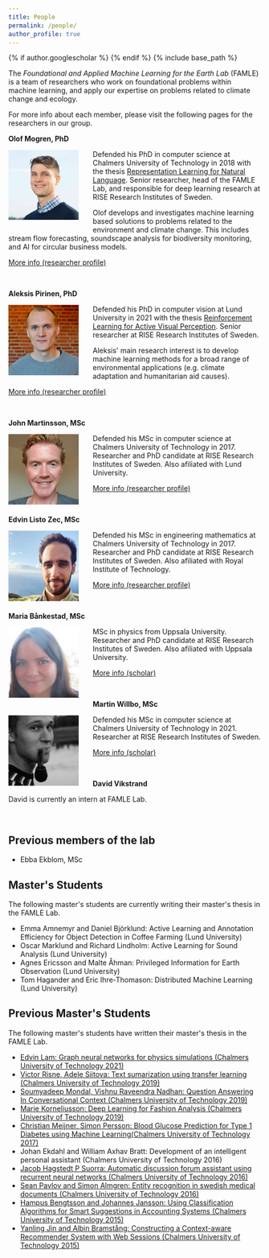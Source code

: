 ```yaml
---
title: People
permalink: /people/
author_profile: true
---
```

{% if author.googlescholar %}
{% endif %}
{% include base_path %}


The _Foundational and Applied Machine Learning for the Earth Lab_ (FAMLE) is a team of researchers who work on foundational problems within machine learning, and apply our expertise on problems related to climate change and ecology.

For more info about each member, please visit the following pages for the researchers in our group.

**Olof Mogren, PhD**

<img style="float: left; width: 10em; margin-right: 2em; margin-bottom: 1em;" src="/images/people/mogren.png" />

Defended his PhD in computer science at Chalmers University of Technology in 2018
with the thesis [Representation Learning for Natural Language](https://mogren.one/phd/).
Senior researcher, head of the FAMLE Lab, and responsible for deep learning research at RISE Research Institutes of Sweden.

Olof develops and investigates machine learning based solutions to problems related to the environment and climate change. This includes stream flow forecasting, soundscape analysis for biodiversity monitoring, and AI for circular business models. 

[More info (researcher profile)](https://mogren.one)

<br break="all" />

**Aleksis Pirinen, PhD**

<img style="float: left; width: 10em; margin-right: 2em; margin-bottom: 1em;" src="/images/people/pirinen.jpg" />

Defended his PhD in computer vision at Lund University in 2021
with the thesis [Reinforcement Learning for Active Visual Perception](https://lup.lub.lu.se/search/publication/6065e35e-b97b-44b8-97b0-a04fe3862a13).
Senior researcher at RISE Research Institutes of Sweden.

Aleksis' main research interest is to develop machine learning methods for a broad range of environmental applications (e.g. climate adaptation and humanitarian aid causes).

[More info (researcher profile)](https://aleksispi.github.io)

<br break="all" />

**John Martinsson, MSc**

<img style="float: left; width: 10em; margin-right: 2em; margin-bottom: 1em;" src="/images/people/martinsson.jpg" />

Defended his MSc in computer science at Chalmers University of Technology in 2017.
Researcher and PhD candidate at RISE Research Institutes of Sweden.
Also afiliated with Lund University.


[More info (researcher profile)](https://johnmartinsson.github.io)

<br break="all" />

**Edvin Listo Zec, MSc**

<img style="float: left; width: 10em; margin-right: 2em; margin-bottom: 1em;" src="/images/people/listozec.jpg" />

Defended his MSc in engineering mathematics at Chalmers University of Technology in 2017.
Researcher and PhD candidate at RISE Research Institutes of Sweden.
Also afiliated with Royal Institute of Technology.


[More info (researcher profile)](https://edvinli.github.io)

<br break="all" />

**Maria Bånkestad, MSc**

<img style="float: left; width: 10em; margin-right: 2em; margin-bottom: 1em;" src="/images/people/bankestad.png" />

MSc in physics from Uppsala University.
Researcher and PhD candidate at RISE Research Institutes of Sweden.
Also afiliated with Uppsala University.


[More info (scholar)](https://scholar.google.se/citations?user=4tKNCSkAAAAJ&hl=sv&oi=ao)

<br break="all" />

**Martin Willbo, MSc**

<img style="float: left; width: 10em; margin-right: 2em; margin-bottom: 1em;" src="/images/people/willbo.jpg" />

Defended his MSc in computer science at Chalmers University of Technology in 2021.
Researcher at RISE Research Institutes of Sweden.


[More info (scholar)](https://scholar.google.se/citations?hl=sv&user=uuxnINUAAAAJ)

<br break="all" />


**David Vikstrand**

David is currently an intern at FAMLE Lab.

<br break="all" />



## Previous members of the lab

* Ebba Ekblom, MSc

## Master's Students

The following master's students are currently writing their master's thesis in the FAMLE Lab.

* Emma Amnemyr and Daniel Björklund: Active Learning and Annotation Efficiency for Object Detection in Coffee Farming (Lund University)
* Oscar Marklund and Richard Lindholm: Active Learning for Sound Analysis (Lund University)
* Agnes Ericsson and Malte Åhman: Privileged Information for Earth Observation (Lund University)
* Tom Hagander and Eric Ihre-Thomason: Distributed Machine Learning (Lund University)

## Previous Master's Students

The following master's students have written their master's thesis in the FAMLE Lab.

* [Edvin Lam: Graph neural networks for physics simulations (Chalmers University of Technology 2021)](https://mogren.one/group/2021/lam/)
* [Victor Risne, Adele Siitova: Text sumarization using transfer learning (Chalmers University of Technology 2019)](https://mogren.one/group/2019/risne-siitova/)
* [Soumyadeep Mondal, Vishnu Raveendra Nadhan: Question Answering In Conversational Context (Chalmers University of Technology 2019)](https://mogren.one/group/2019/mondal-nadhan/)
* [Marie Korneliusson: Deep Learning for Fashion Analysis (Chalmers University of Technology 2019)](https://odr.chalmers.se/bitstream/20.500.12380/256960/1/256960.pdf)
* [Christian Meijner, Simon Persson: Blood Glucose Prediction for Type 1 Diabetes using Machine Learning(Chalmers University of Technology 2017)](https://mogren.one/group/2017/meijner-persson/)
* Johan Ekdahl and William Axhav Bratt: Development of an intelligent personal assistant (Chalmers University of Technology 2016)
* [Jacob Hagstedt P Suorra: Automatic discussion forum assistant using recurrent neural networks (Chalmers University of Technology 2016)](https://mogren.one/group/2016/jacob-hagstedt/)
* [Sean Pavlov and Simon Almgren: Entity recognition in swedish medical documents (Chalmers University of Technology 2016)](https://mogren.one/group/2016/almgren-pavlov/)
* [Hampus Bengtsson and Johannes Jansson: Using Classification Algorithms for Smart Suggestions in Accounting Systems (Chalmers University of Technology 2015)](https://mogren.one/group/2015/bengtsson-jansson/)
* [Yanling Jin and Albin Bramstång: Constructing a Context-aware Recommender System with Web Sessions (Chalmers University of Technology 2015)](https://mogren.one/group/2015/jin-bramstang/)
